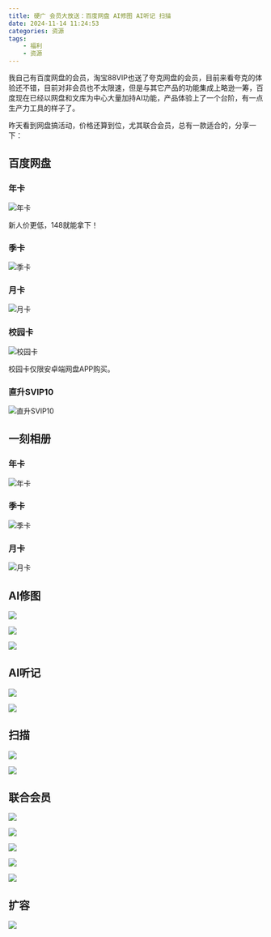 ```yaml
---
title: 硬广 会员大放送：百度网盘 AI修图 AI听记 扫描
date: 2024-11-14 11:24:53
categories: 资源
tags:
    - 福利
    - 资源
---
```



我自己有百度网盘的会员，淘宝88VIP也送了夸克网盘的会员，目前来看夸克的体验还不错，目前对非会员也不太限速，但是与其它产品的功能集成上略逊一筹，百度现在已经以网盘和文库为中心大量加持AI功能，产品体验上了一个台阶，有一点生产力工具的样子了。

昨天看到网盘搞活动，价格还算到位，尤其联合会员，总有一款适合的，分享一下：

## 百度网盘

### 年卡

![年卡](https://imgs.boringhex.top/blog/e0183eab7e37106af6c81865bd9c853.jpg)

新人价更低，148就能拿下！

<!-- more -->

### 季卡

![季卡](https://imgs.boringhex.top/blog/c68daae796a8eb9502cf1ac95c12667.jpg)

### 月卡

![月卡](https://imgs.boringhex.top/blog/03c0664b2a903e5277d378aca472f9f.jpg)

### 校园卡

![校园卡](https://imgs.boringhex.top/blog/b662c3cc7d6b296483440d1c196e4a4.jpg)

校园卡仅限安卓端网盘APP购买。

### 直升SVIP10

![直升SVIP10](https://imgs.boringhex.top/blog/feb0f240a0d09e3e6d1d57763b6e544.jpg)

## 一刻相册

### 年卡

![年卡](https://imgs.boringhex.top/blog/a4593f10604df86eedb08f892dacc9d.jpg)

### 季卡

![季卡](https://imgs.boringhex.top/blog/83f1220f0dbd85eec555657b886edd8.jpg)

### 月卡

![月卡](https://imgs.boringhex.top/blog/7ca51f896939411797d7a428598987f.jpg)

## AI修图

![](https://imgs.boringhex.top/blog/b7128f7a7bfca17caa9f3a15d222753.jpg)

![](https://imgs.boringhex.top/blog/4252b79ae41b699e3bc3c6152faf92a.jpg)

![](https://imgs.boringhex.top/blog/170340d452a742c5b1f62d14ec83502.jpg)

## AI听记

![](https://imgs.boringhex.top/blog/2c7a989c477f92906d5d55ba6694c4d.jpg)

![](https://imgs.boringhex.top/blog/1422c0ac40ef99fa6505b0f7ea93a3d.jpg)

## 扫描

![](https://imgs.boringhex.top/blog/4ee4a9b49773e03ff24a678e5111f13.jpg)

![](https://imgs.boringhex.top/blog/36c52305750fd5596db9a30bf1004d8.jpg)

## 联合会员

![](https://imgs.boringhex.top/blog/e445863ef03c9b4f8f1f3e4737bc21c.jpg)

![](https://imgs.boringhex.top/blog/8fb15a94d692991728b3eb9c6696699.jpg)

![](https://imgs.boringhex.top/blog/0651a1bd26811ccb7ff220f87c1a54d.jpg)

![](https://imgs.boringhex.top/blog/b43d675224f05215b99dbad30ef959e.jpg)

![](https://imgs.boringhex.top/blog/ed0ede1f61790f5baa654a0aa3de4c2.jpg)

## 扩容

![](https://imgs.boringhex.top/blog/9a122648a60c29ee656a9b081966a65.jpg)